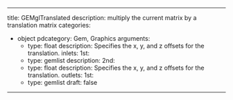 
---
title: GEMglTranslated
description: multiply the current matrix by a translation matrix
categories:
  - object
pdcategory: Gem, Graphics
arguments:
    - type: float
      description: Specifies the x, y, and z offsets for the translation.
inlets:
  1st:
    - type: gemlist
      description:
  2nd:
    - type: float
      description: Specifies the x, y, and z offsets for the translation.
outlets:
  1st:
    - type: gemlist
draft: false
---

